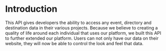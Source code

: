 # Introduction

This API gives developers the ability to access any event, directory and destination data in their various projects. Because we believe to creating a quality of life around each individual that uses our platform, we built this API to further extended our platform. Users can not only have our data on their website, they will now be able to control the look and feel that data.

<!-- We ask all users of this API to partner with us in helping us keep this content up to date by reporting any issues if you believe the documentation is unclear or incorrect. We want to make sure that everyone is able to use our API with ease. -->
